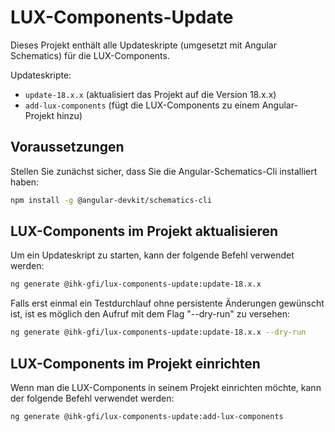 # LUX-Components-Update

Dieses Projekt enthält alle Updateskripte (umgesetzt mit Angular Schematics) für die LUX-Components.

Updateskripte:

- `update-18.x.x` (aktualisiert das Projekt auf die Version 18.x.x)
- `add-lux-components` (fügt die LUX-Components zu einem Angular-Projekt hinzu)

## Voraussetzungen

Stellen Sie zunächst sicher, dass Sie die Angular-Schematics-Cli installiert haben:

```bash
npm install -g @angular-devkit/schematics-cli
```

## LUX-Components im Projekt aktualisieren

Um ein Updateskript zu starten, kann der folgende Befehl verwendet werden:

```bash
ng generate @ihk-gfi/lux-components-update:update-18.x.x
```

Falls erst einmal ein Testdurchlauf ohne persistente Änderungen gewünscht ist,
ist es möglich den Aufruf mit dem Flag "--dry-run" zu versehen:

```bash
ng generate @ihk-gfi/lux-components-update:update-18.x.x --dry-run
```

## LUX-Components im Projekt einrichten

Wenn man die LUX-Components in seinem Projekt einrichten möchte, kann der folgende Befehl verwendet werden:

```bash
ng generate @ihk-gfi/lux-components-update:add-lux-components
```
